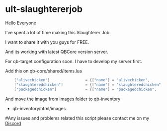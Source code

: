 # ult-slaughtererjob
Hello Everyone

I've spent a lot of time making this Slaughterer Job.

I want to share it with you guys for FREE.

And its working with latest QBCore version server.

For qb-target configuration soon. I have to develop my server first.

Add this on qb-core/shared/items.lua
```lua
    ["alivechicken"] 		 		= {["name"] = "alivechicken", 			["label"] = "Alive Chicken", 		    ["weight"] = 4000, 		["type"] = "item", 		["image"] = "alivechicken.png", 				["unique"] = false, 	["useable"] = false, 	["shouldClose"] = false,   ["combinable"] = nil,   ["description"] = "Alive Chicken"},
    ["slaughteredchicken"] 		 	= {["name"] = "slaughteredchicken", 	["label"] = "Slaughtered Chicken", 	    ["weight"] = 4000, 		["type"] = "item", 		["image"] = "slaughteredchicken.png", 			["unique"] = false, 	["useable"] = false, 	["shouldClose"] = false,   ["combinable"] = nil,   ["description"] = "Slaughtered Chicken"},
    ["packagedchicken"] 		 	= {["name"] = "packagedchicken", 		["label"] = "Packaged Chicken", 	    ["weight"] = 4000, 		["type"] = "item", 		["image"] = "packagedchicken.png", 				["unique"] = false, 	["useable"] = false, 	["shouldClose"] = false,   ["combinable"] = nil,   ["description"] = "Packaged Chicken"},
```

And move the image from images folder to qb-inventory
- qb-inventory/html/images


#Any issues and problems related this script please contact me on my [Discord](https://discord.gg/5KgENtV5Bf) 